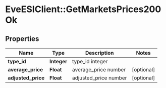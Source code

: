 # EveESIClient::GetMarketsPrices200Ok

## Properties
Name | Type | Description | Notes
------------ | ------------- | ------------- | -------------
**type_id** | **Integer** | type_id integer | 
**average_price** | **Float** | average_price number | [optional] 
**adjusted_price** | **Float** | adjusted_price number | [optional] 



